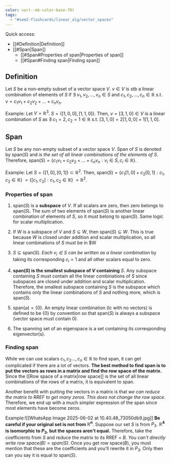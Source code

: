 ```yaml
---
color: var(--mk-color-base-70)
tags:
  - "#sem2-flashcards/linear_alg/vector_spaces"
---
```

Quick access:
- [[#Definition|Definition]]
- [[#Span|Span]]
	- [[#Span#Properties of span|Properties of span]]
	- [[#Span#Finding span|Finding span]]

## Definition
Let $S$ be a non-empty subset of a vector space $V$. $v \in V$ is stb a linear combination of elements of $S$ if $\exists$ $v_{1},v_{2},\dots,v_{n} \in S$ and $c_{1},c_{2},\dots,c_{n} \in \mathbb{R}$ s.t. $v=c_{1}v_{1}+c_{2}v_{2}+\dots+c_{n}v_{n}$.

Example: Let $V=\mathbb{R}^{3}$. $S=\left\{[1,0,0], [1,1,0]\right\}$. Then, $v=[3,1,0]\in V$ is a linear combination of $S$ as $\exists$ $c_{1} = 2,c_{2}=1 \in \mathbb{R}$ s.t. $[3,1,0]=2[1,0,0]+1[1,1,0]$. 

## Span
Let $S$ be any non-empty subset of a vector space $V$. Span of $S$ is denoted by $\text{span}(S)$ and *is the set of all linear combinations of the elements of $S$*. Therefore, $\text{span}(S)=\left\{c_{1}v_{1}+c_{2}v_{2}+\dots+c_{n}v_{n}:v_{i} \in S, c_{i}\in \mathbb{R}\right\}$.

Example: Let $S=\left\{[1,0],[0,1]\right\}\subset \mathbb{R}^{2}$. Then, $\text{span}(S)=\left\{c_{1}[1,0]+ c_{2}[0,1]:c_{1},c_{2} \in \mathbb{R}\right\}$ $=\left\{[c_{1},c_{2}]:c_{1},c_{2} \in \mathbb{R}\right\}$ $= \mathbb{R}^{2}$.

### Properties of span
1) $\text{span}(S)$ is a **subspace** of $V$. If all scalars are zero, then zero belongs to $\text{span}(S)$. The sum of two elements of $\text{span}(S)$ is another linear combination of elements of $S$, so it must belong to $\text{span}(S)$. Same logic for scalar multiplication.

2) If $W$ is a subspace of $V$ and $S \subseteq W$, then $\text{span}(S)\subseteq W$. This is true because $W$ is closed under addition and scalar multiplication, so all linear combinations of $S$ must be in $W

3) $S \subseteq \text{span}(S)$. *Each $v_{i} \in S$ can be written as a linear combination* by taking its corresponding $c_{i}=1$ and all other scalars equal to zero.

4) **$\text{span}(S)$ is the smallest subspace of $V$ containing** $S$. Any subspace containing $S$ must contain all the linear combinations of $S$ since subspaces are closed under addition and scalar multiplication. Therefore, the smallest subspace containing $S$ is the subspace which contains only the linear combinations of $S$ and nothing more, which is $\text{span}(S)$.

5) $\text{span}(\varnothing)=\left\{0\right\}$. An empty linear combination (lc with no vectors) is defined to be $\left\{0\right\}$ by convention so that $\text{span}(S)$ is always a subspace (vector space must contain $0$).

6) The spanning set of an eigenspace is a set containing its corresponding eigenvector(s).

### Finding span
While we can use scalars $c_{1},c_{2}\dots,c_{n} \in \mathbb{R}$ to find span, it can get complicated if there are a lot of vectors. **The best method to find span is to put the vectors as rows in a matrix and find the row space of the matrix.** Since the [[Row space of a matrix|row space]] is the set of all linear combinations of the rows of a matrix, it is equivalent to span.

Another benefit with putting the vectors in a matrix is that *we can reduce the matrix to RREF to get many zeros. This does not change the row space.* Therefore, we end up with a much simpler expression of the span since most elements have become zeros.

Example:![[WhatsApp Image 2025-06-02 at 10.40.48_73050db9.jpg]]
**Be careful if your original set is not from $\mathbb{R}^n$**. Suppose our set $S$ is from $P_{3}$. **$\mathbb{R}^4$ is isomorphic to $P_{3}$**, **but the spaces aren't equal.** Therefore, take the coefficients from $S$ and reduce the matrix to its RREF = $B$. *You can't directly write $\text{row space}(B)=\text{span}(S)$*. Once you get $\text{row space}(B)$, you must mention that these are the coefficients and you'll rewrite it in $P_{3}$. Only then can you say it is equal to $\text{span}(S)$.